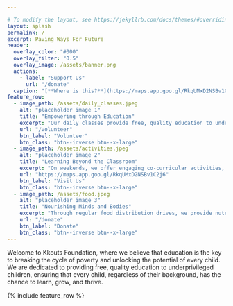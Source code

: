 ```yaml
---

# To modify the layout, see https://jekyllrb.com/docs/themes/#overriding-theme-defaults
layout: splash
permalink: /
excerpt: Paving Ways For Future
header:
  overlay_color: "#000"
  overlay_filter: "0.5"
  overlay_image: /assets/banner.png
  actions:
    - label: "Support Us"
      url: "/donate"
  caption: "[**Where is this?**](https://maps.app.goo.gl/RkqUMxD2NSBv1C2j6)"
feature_row:
  - image_path: /assets/daily_classes.jpeg
    alt: "placeholder image 1"
    title: "Empowering through Education"
    excerpt: "Our daily classes provide free, quality education to underprivileged children. We focus on nurturing their academic growth, equipping them with essential knowledge and skills for a better future. With passionate educators and a supportive environment, we aim to empower every child to succeed in school and life."
    url: "/volunteer"
    btn_label: "Volunteer"
    btn_class: "btn--inverse btn--x-large"
  - image_path: /assets/activities.jpeg
    alt: "placeholder image 2"
    title: "Learning Beyond the Classroom"
    excerpt: "On weekends, we offer engaging co-curricular activities, including sports, arts, and life-skills workshops. These sessions help children explore new talents, develop teamwork, and grow as individuals. Our goal is to complement academic learning with experiences that inspire creativity and personal development, while fostering a sense of community and responsibility."
    url: "https://maps.app.goo.gl/RkqUMxD2NSBv1C2j6"
    btn_label: "Visit Us"
    btn_class: "btn--inverse btn--x-large"
  - image_path: /assets/food.jpeg
    alt: "placeholder image 3"
    title: "Nourishing Minds and Bodies"
    excerpt: "Through regular food distribution drives, we provide nutritious meals to students and their families. By addressing food insecurity, we ensure that children remain focused and healthy, ready to learn and grow. Our initiative aims to support both their education and overall well-being, creating a foundation for brighter futures and stronger communities."
    url: "/donate"
    btn_label: "Donate"
    btn_class: "btn--inverse btn--x-large"
---
```


Welcome to Kkouts Foundation, where we believe that education is the key to breaking the cycle of poverty and unlocking the potential of every child. We are dedicated to providing free, quality education to underprivileged children, ensuring that every child, regardless of their background, has the chance to learn, grow, and thrive.

{% include feature_row %}
